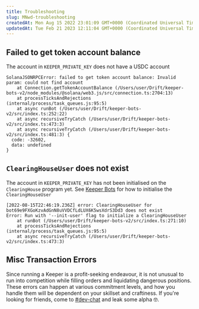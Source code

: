 ```yaml
---
title: Troubleshooting
slug: MNwd-troubleshooting
createdAt: Mon Aug 15 2022 23:01:09 GMT+0000 (Coordinated Universal Time)
updatedAt: Tue Feb 21 2023 12:11:04 GMT+0000 (Coordinated Universal Time)
---
```


## Failed to get token account balance

The account in `KEEPER_PRIVATE_KEY` does not have a USDC account

```shell
SolanaJSONRPCError: failed to get token account balance: Invalid param: could not find account
    at Connection.getTokenAccountBalance (/Users/user/Drift/keeper-bots-v2/node_modules/@solana/web3.js/src/connection.ts:2704:13)
    at processTicksAndRejections (internal/process/task_queues.js:95:5)
    at async runBot (/Users/user/Drift/keeper-bots-v2/src/index.ts:252:22)
    at async recursiveTryCatch (/Users/user/Drift/keeper-bots-v2/src/index.ts:473:3)
    at async recursiveTryCatch (/Users/user/Drift/keeper-bots-v2/src/index.ts:481:3) {
  code: -32602,
  data: undefined
}
```

## `ClearingHouseUser` does not exist

The account in `KEEPER_PRIVATE_KEY` has not been initialised on the `ClearingHouse` program yet. See [Keeper Bots](<../Guides/Keeper Bots.md#9KTc1>) for how to initialise the `ClearingHouseUser`

```shell
[2022-08-15T22:46:19.236Z] error: ClearingHouseUser for bot69e9FXGoKzvAdGnN8uVVDCfLdLUX6K5wsXdrS3Dd3 does not exist
Error: Run with '--init-user' flag to initialize a ClearingHouseUser
    at runBot (/Users/user/Drift/keeper-bots-v2/src/index.ts:271:10)
    at processTicksAndRejections (internal/process/task_queues.js:95:5)
    at async recursiveTryCatch (/Users/user/Drift/keeper-bots-v2/src/index.ts:473:3)
```

## Misc Transaction Errors

Since running a Keeper is a profit-seeking endeavour, it is not unusual to run into competition while filling orders and liquidating dangerous positions. These errors can happen at various commitment levels, and how you handle them will be dependent on your skillset and craftiness. If you're looking for friends, come to [#dev-chat](https://discord.com/channels/849494028176588802/878700556904980500) and leak some alpha 🤓.
